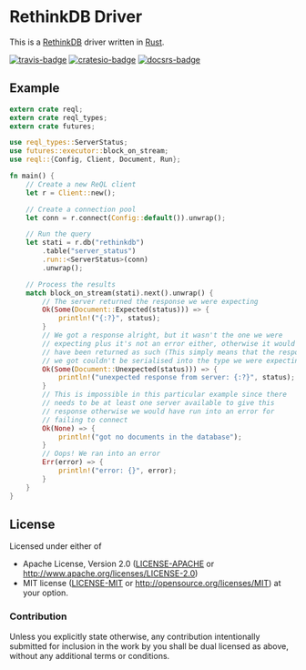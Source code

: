# RethinkDB Driver

This is a [RethinkDB] driver written in [Rust].

[![travis-badge][]][travis] [![cratesio-badge][]][cratesio] [![docsrs-badge][]][docsrs]

## Example

```rust
extern crate reql;
extern crate reql_types;
extern crate futures;

use reql_types::ServerStatus;
use futures::executor::block_on_stream;
use reql::{Config, Client, Document, Run};

fn main() {
    // Create a new ReQL client
    let r = Client::new();

    // Create a connection pool
    let conn = r.connect(Config::default()).unwrap();

    // Run the query
    let stati = r.db("rethinkdb")
        .table("server_status")
        .run::<ServerStatus>(conn)
        .unwrap();

    // Process the results
    match block_on_stream(stati).next().unwrap() {
        // The server returned the response we were expecting
        Ok(Some(Document::Expected(status))) => {
            println!("{:?}", status);
        }
        // We got a response alright, but it wasn't the one we were
        // expecting plus it's not an error either, otherwise it would
        // have been returned as such (This simply means that the response
        // we got couldn't be serialised into the type we were expecting)
        Ok(Some(Document::Unexpected(status))) => {
            println!("unexpected response from server: {:?}", status);
        }
        // This is impossible in this particular example since there
        // needs to be at least one server available to give this
        // response otherwise we would have run into an error for
        // failing to connect
        Ok(None) => {
            println!("got no documents in the database");
        }
        // Oops! We ran into an error
        Err(error) => {
            println!("error: {}", error);
        }
    }
}
```

## License

Licensed under either of
* Apache License, Version 2.0 ([LICENSE-APACHE](LICENSE-APACHE) or http://www.apache.org/licenses/LICENSE-2.0)
* MIT license ([LICENSE-MIT](LICENSE-MIT) or http://opensource.org/licenses/MIT)
at your option.

### Contribution

Unless you explicitly state otherwise, any contribution intentionally submitted
for inclusion in the work by you shall be dual licensed as above, without any
additional terms or conditions.

[RethinkDB]: https://www.rethinkdb.com
[Rust]: https://www.rust-lang.org
[travis-badge]: https://travis-ci.org/rethinkdb-rs/reql.svg?branch=master
[travis]: https://travis-ci.org/rethinkdb-rs/reql
[cratesio-badge]: https://img.shields.io/crates/v/reql.svg
[cratesio]: https://crates.io/crates/reql
[docsrs-badge]: https://docs.rs/reql/badge.svg
[docsrs]: https://docs.rs/reql
